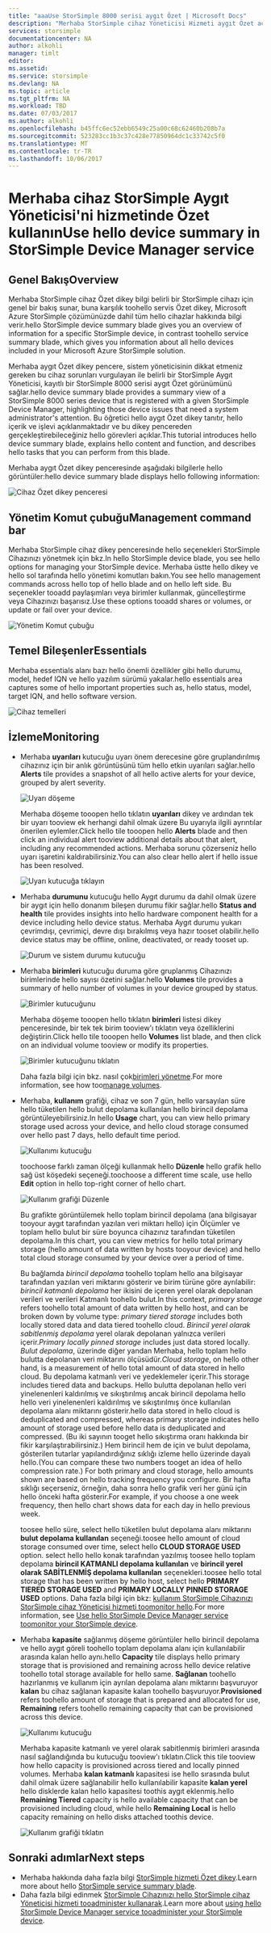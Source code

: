 ```yaml
---
title: "aaaUse StorSimple 8000 serisi aygıt Özet | Microsoft Docs"
description: "Merhaba StorSimple cihaz Yöneticisi Hizmeti aygıt Özet açıklar ve nasıl toouse, tooview storage ölçümleri ve bağlı başlatıcıları ve Bul hello seri numarasını ve IQN."
services: storsimple
documentationcenter: NA
author: alkohli
manager: timlt
editor: 
ms.assetid: 
ms.service: storsimple
ms.devlang: NA
ms.topic: article
ms.tgt_pltfrm: NA
ms.workload: TBD
ms.date: 07/03/2017
ms.author: alkohli
ms.openlocfilehash: b45ffc6ec52ebb6549c25a00c68c62460b208b7a
ms.sourcegitcommit: 523283cc1b3c37c428e77850964dc1c33742c5f0
ms.translationtype: MT
ms.contentlocale: tr-TR
ms.lasthandoff: 10/06/2017
---
```

# <a name="use-hello-device-summary-in-storsimple-device-manager-service"></a><span data-ttu-id="f30b1-103">Merhaba cihaz StorSimple Aygıt Yöneticisi'ni hizmetinde Özet kullanın</span><span class="sxs-lookup"><span data-stu-id="f30b1-103">Use hello device summary in StorSimple Device Manager service</span></span>

## <a name="overview"></a><span data-ttu-id="f30b1-104">Genel Bakış</span><span class="sxs-lookup"><span data-stu-id="f30b1-104">Overview</span></span>
<span data-ttu-id="f30b1-105">Merhaba StorSimple cihaz Özet dikey bilgi belirli bir StorSimple cihazı için genel bir bakış sunar, buna karşılık toohello servis Özet dikey, Microsoft Azure StorSimple çözümünüzde dahil tüm hello cihazlar hakkında bilgi verir.</span><span class="sxs-lookup"><span data-stu-id="f30b1-105">hello StorSimple device summary blade gives you an overview of information for a specific StorSimple device, in contrast toohello service summary blade, which gives you information about all hello devices included in your Microsoft Azure StorSimple solution.</span></span>

<span data-ttu-id="f30b1-106">Merhaba aygıt Özet dikey pencere, sistem yöneticisinin dikkat etmeniz gereken bu cihaz sorunları vurgulayan ile belirli bir StorSimple Aygıt Yöneticisi, kayıtlı bir StorSimple 8000 serisi aygıt Özet görünümünü sağlar.</span><span class="sxs-lookup"><span data-stu-id="f30b1-106">hello device summary blade provides a summary view of a StorSimple 8000 series device that is registered with a given StorSimple Device Manager, highlighting those device issues that need a system administrator's attention.</span></span> <span data-ttu-id="f30b1-107">Bu öğretici hello aygıt Özet dikey tanıtır, hello içerik ve işlevi açıklanmaktadır ve bu dikey pencereden gerçekleştirebileceğiniz hello görevleri açıklar.</span><span class="sxs-lookup"><span data-stu-id="f30b1-107">This tutorial introduces hello device summary blade, explains hello content and function, and describes hello tasks that you can perform from this blade.</span></span>

<span data-ttu-id="f30b1-108">Merhaba aygıt Özet dikey penceresinde aşağıdaki bilgilerle hello görüntüler:</span><span class="sxs-lookup"><span data-stu-id="f30b1-108">hello device summary blade displays hello following information:</span></span>

![Cihaz Özet dikey penceresi](./media/storsimple-8000-device-dashboard/device-summary1.png)

## <a name="management-command-bar"></a><span data-ttu-id="f30b1-110">Yönetim Komut çubuğu</span><span class="sxs-lookup"><span data-stu-id="f30b1-110">Management command bar</span></span>

<span data-ttu-id="f30b1-111">Merhaba StorSimple cihaz dikey penceresinde hello seçenekleri StorSimple Cihazınızı yönetmek için bkz.</span><span class="sxs-lookup"><span data-stu-id="f30b1-111">In hello StorSimple device blade, you see hello options for managing your StorSimple device.</span></span> <span data-ttu-id="f30b1-112">Merhaba üstte hello dikey ve hello sol tarafında hello yönetimi komutları bakın.</span><span class="sxs-lookup"><span data-stu-id="f30b1-112">You see hello management commands across hello top of hello blade and on hello left side.</span></span> <span data-ttu-id="f30b1-113">Bu seçenekler tooadd paylaşımları veya birimler kullanmak, güncelleştirme veya Cihazınızı başarısız.</span><span class="sxs-lookup"><span data-stu-id="f30b1-113">Use these options tooadd shares or volumes, or update or fail over your device.</span></span>

![Yönetim Komut çubuğu](./media/storsimple-8000-device-dashboard/device-summary2.png)

## <a name="essentials"></a><span data-ttu-id="f30b1-115">Temel Bileşenler</span><span class="sxs-lookup"><span data-stu-id="f30b1-115">Essentials</span></span>

<span data-ttu-id="f30b1-116">Merhaba essentials alanı bazı hello önemli özellikler gibi hello durumu, model, hedef IQN ve hello yazılım sürümü yakalar.</span><span class="sxs-lookup"><span data-stu-id="f30b1-116">hello essentials area captures some of hello important properties such as, hello status, model, target IQN, and hello software version.</span></span> 

![Cihaz temelleri](./media/storsimple-8000-device-dashboard/device-summary3.png)

## <a name="monitoring"></a><span data-ttu-id="f30b1-118">İzleme</span><span class="sxs-lookup"><span data-stu-id="f30b1-118">Monitoring</span></span>

* <span data-ttu-id="f30b1-119">Merhaba **uyarıları** kutucuğu uyarı önem derecesine göre gruplandırılmış cihazınız için bir anlık görüntüsünü tüm hello etkin uyarıları sağlar.</span><span class="sxs-lookup"><span data-stu-id="f30b1-119">hello **Alerts** tile provides a snapshot of all hello active alerts for your device, grouped by alert severity.</span></span>

    ![Uyarı döşeme](./media/storsimple-8000-device-dashboard/device-summary4.png)

    <span data-ttu-id="f30b1-121">Merhaba döşeme tooopen hello tıklatın **uyarıları** dikey ve ardından tek bir uyarı tooview ek herhangi dahil olmak üzere Bu uyarıyla ilgili ayrıntılar önerilen eylemler.</span><span class="sxs-lookup"><span data-stu-id="f30b1-121">Click hello tile tooopen hello **Alerts** blade and then click an individual alert tooview additional details about that alert, including any recommended actions.</span></span> <span data-ttu-id="f30b1-122">Merhaba sorunu çözerseniz hello uyarı işaretini kaldırabilirsiniz.</span><span class="sxs-lookup"><span data-stu-id="f30b1-122">You can also clear hello alert if hello issue has been resolved.</span></span>

    ![Uyarı kutucuğa tıklayın](./media/storsimple-8000-device-dashboard/device-summary10.png)

* <span data-ttu-id="f30b1-124">Merhaba **durumunu** kutucuğu hello Aygıt durumu da dahil olmak üzere bir aygıt için hello donanım bileşen durumu fikir sağlar.</span><span class="sxs-lookup"><span data-stu-id="f30b1-124">hello **Status and health** tile provides insights into hello hardware component health for a device including hello device status.</span></span> <span data-ttu-id="f30b1-125">Merhaba Aygıt durumu yukarı çevrimdışı, çevrimiçi, devre dışı bırakılmış veya hazır tooset olabilir.</span><span class="sxs-lookup"><span data-stu-id="f30b1-125">hello device status may be offline, online, deactivated, or ready tooset up.</span></span>

    ![Durum ve sistem durumu kutucuğu](./media/storsimple-8000-device-dashboard/device-summary5.png)

* <span data-ttu-id="f30b1-127">Merhaba **birimleri** kutucuğu duruma göre gruplanmış Cihazınızı birimlerinde hello sayısı özetini sağlar.</span><span class="sxs-lookup"><span data-stu-id="f30b1-127">hello **Volumes** tile provides a summary of hello number of volumes in your device grouped by status.</span></span>

    ![Birimler kutucuğunu](./media/storsimple-8000-device-dashboard/device-summary6.png)

    <span data-ttu-id="f30b1-129">Merhaba döşeme tooopen hello tıklatın **birimleri** listesi dikey penceresinde, bir tek tek birim tooview'ı tıklatın veya özelliklerini değiştirin.</span><span class="sxs-lookup"><span data-stu-id="f30b1-129">Click hello tile tooopen hello **Volumes** list blade, and then click on an individual volume tooview or modify its properties.</span></span>
    
    ![Birimler kutucuğunu tıklatın](./media/storsimple-8000-device-dashboard/device-summary9.png)
    
    <span data-ttu-id="f30b1-131">Daha fazla bilgi için bkz. nasıl çok[birimleri yönetme](storsimple-8000-manage-volumes-u2.md).</span><span class="sxs-lookup"><span data-stu-id="f30b1-131">For more information, see how too[manage volumes](storsimple-8000-manage-volumes-u2.md).</span></span>

* <span data-ttu-id="f30b1-132">Merhaba, **kullanım** grafiği, cihaz ve son 7 gün, hello varsayılan süre hello tüketilen hello bulut depolama kullanılan hello birincil depolama görüntüleyebilirsiniz.</span><span class="sxs-lookup"><span data-stu-id="f30b1-132">In hello **Usage** chart, you can view hello primary storage used across your device, and hello cloud storage consumed over hello past 7 days, hello default time period.</span></span>

     ![Kullanımı kutucuğu](./media/storsimple-8000-device-dashboard/device-summary7.png)
    
     <span data-ttu-id="f30b1-134">toochoose farklı zaman ölçeği kullanmak hello **Düzenle** hello grafik hello sağ üst köşedeki seçeneği.</span><span class="sxs-lookup"><span data-stu-id="f30b1-134">toochoose a different time scale, use hello **Edit** option in hello top-right corner of hello chart.</span></span>

     ![Kullanım grafiği Düzenle](./media/storsimple-8000-device-dashboard/device-summary12.png)

     <span data-ttu-id="f30b1-136">Bu grafikte görüntülemek hello toplam birincil depolama (ana bilgisayar tooyour aygıt tarafından yazılan veri miktarı hello) için Ölçümler ve toplam hello bulut bir süre boyunca cihazınız tarafından tüketilen depolama.</span><span class="sxs-lookup"><span data-stu-id="f30b1-136">In this chart, you can view metrics for hello total primary storage (hello amount of data written by hosts tooyour device) and hello total cloud storage consumed by your device over a period of time.</span></span>
  
     <span data-ttu-id="f30b1-137">Bu bağlamda *birincil depolama* toohello toplam hello ana bilgisayar tarafından yazılan veri miktarını gösterir ve birim türüne göre ayrılabilir: *birincil katmanlı depolama* her ikisini de içeren yerel olarak depolanan verileri ve verileri Katmanlı toohello bulut.</span><span class="sxs-lookup"><span data-stu-id="f30b1-137">In this context, *primary storage* refers toohello total amount of data written by hello host, and can be broken down by volume type: *primary tiered storage* includes both locally stored data and data tiered toohello cloud.</span></span> <span data-ttu-id="f30b1-138">*Birincil yerel olarak sabitlenmiş depolama* yerel olarak depolanan yalnızca verileri içerir.</span><span class="sxs-lookup"><span data-stu-id="f30b1-138">*Primary locally pinned storage* includes just data stored locally.</span></span> <span data-ttu-id="f30b1-139">*Bulut depolama*, üzerinde diğer yandan Merhaba, hello toplam hello bulutta depolanan veri miktarını ölçüsüdür.</span><span class="sxs-lookup"><span data-stu-id="f30b1-139">*Cloud storage*, on hello other hand, is a measurement of hello total amount of data stored in hello cloud.</span></span> <span data-ttu-id="f30b1-140">Bu depolama katmanlı veri ve yedeklemeler içerir.</span><span class="sxs-lookup"><span data-stu-id="f30b1-140">This storage includes tiered data and backups.</span></span> <span data-ttu-id="f30b1-141">Hello bulutta depolanan hello veri yinelenenleri kaldırılmış ve sıkıştırılmış ancak birincil depolama hello hello veri yinelenenleri kaldırılmış ve sıkıştırılmış önce kullanılan depolama alanı miktarını gösterir.</span><span class="sxs-lookup"><span data-stu-id="f30b1-141">hello data stored in hello cloud is deduplicated and compressed, whereas primary storage indicates hello amount of storage used before hello data is deduplicated and compressed.</span></span> <span data-ttu-id="f30b1-142">(Bu iki sayının tooget hello sıkıştırma oranı hakkında bir fikir karşılaştırabilirsiniz.) Hem birincil hem de için ve bulut depolama, gösterilen tutarlar yapılandırdığınız sıklığı izleme hello üzerinde dayalı hello.</span><span class="sxs-lookup"><span data-stu-id="f30b1-142">(You can compare these two numbers tooget an idea of hello compression rate.) For both primary and cloud storage, hello amounts shown are based on hello tracking frequency you configure.</span></span> <span data-ttu-id="f30b1-143">Bir hafta sıklığı seçerseniz, örneğin, daha sonra hello grafik veri her günü için hello önceki hafta gösterir.</span><span class="sxs-lookup"><span data-stu-id="f30b1-143">For example, if you choose a one week frequency, then hello chart shows data for each day in hello previous week.</span></span>

     <span data-ttu-id="f30b1-144">toosee hello süre, select hello tüketilen bulut depolama alanı miktarını **bulut depolama kullanılan** seçeneği.</span><span class="sxs-lookup"><span data-stu-id="f30b1-144">toosee hello amount of cloud storage consumed over time, select hello **CLOUD STORAGE USED** option.</span></span> <span data-ttu-id="f30b1-145">select hello hello konak tarafından yazılmış toosee hello toplam depolama **birincil KATMANLI depolama kullanılan** ve **birincil yerel olarak SABİTLENMİŞ depolama kullanılan** seçenekleri.</span><span class="sxs-lookup"><span data-stu-id="f30b1-145">toosee hello total storage that has been written by hello host, select hello **PRIMARY TIERED STORAGE USED** and **PRIMARY LOCALLY PINNED STORAGE USED** options.</span></span> 
     <span data-ttu-id="f30b1-146">Daha fazla bilgi için bkz: [kullanım StorSimple Cihazınızı StorSimple cihaz Yöneticisi hizmeti toomonitor hello](storsimple-monitor-device.md).</span><span class="sxs-lookup"><span data-stu-id="f30b1-146">For more information, see [Use hello StorSimple Device Manager service toomonitor your StorSimple device](storsimple-monitor-device.md).</span></span>


* <span data-ttu-id="f30b1-147">Merhaba **kapasite** sağlanmış döşeme görüntüler hello birincil depolama ve hello aygıt göreli toohello toplam depolama alanı için kullanılabilir arasında kalan hello aynı.</span><span class="sxs-lookup"><span data-stu-id="f30b1-147">hello **Capacity** tile displays hello primary storage that is provisioned and remaining across hello device relative toohello total storage available for hello same.</span></span> <span data-ttu-id="f30b1-148">**Sağlanan** toohello hazırlanmış ve kullanım için ayrılan depolama alanı miktarını başvuruyor **kalan** bu cihaz sağlanan kapasite kalan toohello başvuruyor.</span><span class="sxs-lookup"><span data-stu-id="f30b1-148">**Provisioned** refers toohello amount of storage that is prepared and allocated for use, **Remaining** refers toohello remaining capacity that can be provisioned across this device.</span></span> 

    ![Kullanımı kutucuğu](./media/storsimple-8000-device-dashboard/device-summary8.png)

    <span data-ttu-id="f30b1-150">Merhaba kapasite katmanlı ve yerel olarak sabitlenmiş birimleri arasında nasıl sağlandığında bu kutucuğu tooview'ı tıklatın.</span><span class="sxs-lookup"><span data-stu-id="f30b1-150">Click this tile tooview how hello capacity is provisioned across tiered and locally pinned volumes.</span></span> <span data-ttu-id="f30b1-151">Merhaba **kalan katmanlı** kapasitesi ise hello sırasında bulut dahil olmak üzere sağlanabilir hello kullanılabilir kapasite **kalan yerel** hello disklerde kalan hello kapasitesi toothis aygıt eklenmiş.</span><span class="sxs-lookup"><span data-stu-id="f30b1-151">hello **Remaining Tiered** capacity is hello available capacity that can be provisioned including cloud, while hello **Remaining Local** is hello capacity remaining on hello disks attached toothis device.</span></span>

    ![Kullanım grafiği tıklatın](./media/storsimple-8000-device-dashboard/device-summary13.png)


## <a name="next-steps"></a><span data-ttu-id="f30b1-153">Sonraki adımlar</span><span class="sxs-lookup"><span data-stu-id="f30b1-153">Next steps</span></span>
* <span data-ttu-id="f30b1-154">Merhaba hakkında daha fazla bilgi [StorSimple hizmeti Özet dikey](storsimple-8000-service-dashboard.md).</span><span class="sxs-lookup"><span data-stu-id="f30b1-154">Learn more about hello [StorSimple service summary blade](storsimple-8000-service-dashboard.md).</span></span>
* <span data-ttu-id="f30b1-155">Daha fazla bilgi edinmek [StorSimple Cihazınızı hello StorSimple cihaz Yöneticisi hizmeti tooadminister kullanarak](storsimple-8000-manager-service-administration.md).</span><span class="sxs-lookup"><span data-stu-id="f30b1-155">Learn more about [using hello StorSimple Device Manager service tooadminister your StorSimple device](storsimple-8000-manager-service-administration.md).</span></span>

